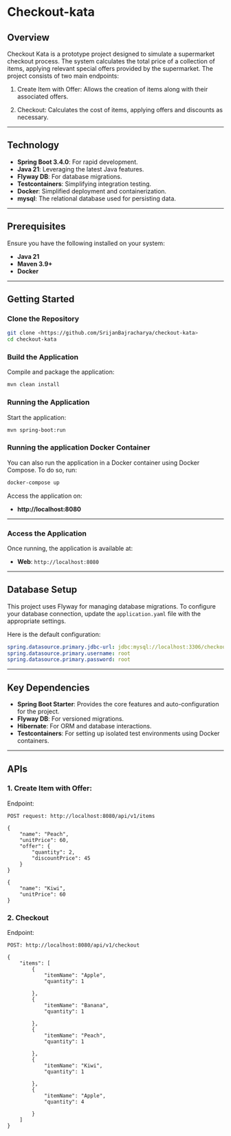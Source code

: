 # Checkout-kata

## Overview
Checkout Kata is a prototype project designed to simulate a supermarket checkout process. 
The system calculates the total price of a collection of items, applying relevant special offers provided by the supermarket. 
The project consists of two main endpoints:

1. Create Item with Offer: Allows the creation of items along with their associated offers.

2. Checkout: Calculates the cost of items, applying offers and discounts as necessary.
---

## Technology

- **Spring Boot 3.4.0**: For rapid development.
- **Java 21**: Leveraging the latest Java features.
- **Flyway DB**: For database migrations.
- **Testcontainers**: Simplifying integration testing.
- **Docker**: Simplified deployment and containerization.
- **mysql**: The relational database used for persisting data.

---

## Prerequisites

Ensure you have the following installed on your system:

- **Java 21**
- **Maven 3.9+**
- **Docker**

---

## Getting Started

### Clone the Repository
```bash
git clone <https://github.com/SrijanBajracharya/checkout-kata>
cd checkout-kata
```

### Build the Application

Compile and package the application:
```bash
mvn clean install
```

### Running the Application
Start the application:
```bash
mvn spring-boot:run
```

### Running the application Docker Container

You can also run the application in a Docker container using Docker Compose. To do so, run:
```bash
docker-compose up
```

Access the application on:
- **http://localhost:8080**

---

### Access the Application

Once running, the application is available at:
- **Web**: `http://localhost:8080`

---

## Database Setup

This project uses Flyway for managing database migrations. 
To configure your database connection, update the `application.yaml` file with the appropriate settings.

Here is the default configuration:
```yaml
spring.datasource.primary.jdbc-url: jdbc:mysql://localhost:3306/checkout_kata
spring.datasource.primary.username: root
spring.datasource.primary.password: root
```

---

## Key Dependencies

- **Spring Boot Starter**: Provides the core features and auto-configuration for the project.
- **Flyway DB**: For versioned migrations.
- **Hibernate**: For ORM and database interactions.
- **Testcontainers**: For setting up isolated test environments using Docker containers.

---

## APIs

### 1. Create Item with Offer:<br>
Endpoint:
```
POST request: http://localhost:8080/api/v1/items
```
```
{
    "name": "Peach",
    "unitPrice": 60,
    "offer": {
        "quantity": 2,
        "discountPrice": 45
    }
}
```
```
{
    "name": "Kiwi",
    "unitPrice": 60
}
```

### 2. Checkout <br>
Endpoint:
```
POST: http://localhost:8080/api/v1/checkout
```

```
{
    "items": [
        {
            "itemName": "Apple",
            "quantity": 1

        },
        {
            "itemName": "Banana",
            "quantity": 1

        },
        {
            "itemName": "Peach",
            "quantity": 1

        },
        {
            "itemName": "Kiwi",
            "quantity": 1

        },
        {
            "itemName": "Apple",
            "quantity": 4

        }
    ]
}
```